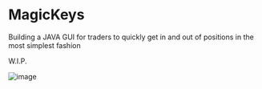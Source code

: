 # MagicKeys
Building a JAVA GUI for traders to quickly get in and out of positions in the most simplest fashion

W.I.P.

![image](https://github.com/vaderlock/MagicKeys/assets/100380634/88e0d7ae-dd90-458f-ab2b-a73bbccd507d)


